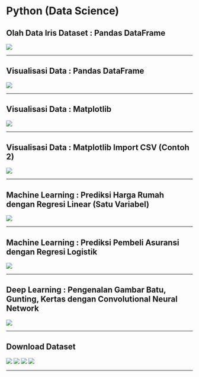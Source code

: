 # Python (Data Science)

## Olah Data Iris Dataset : Pandas DataFrame
[![](https://img.shields.io/badge/Materi-Lihat%20Disini-critical?style=for-the-badge&logo=mathworks&logoColor=FFF)](https://kevinperdana.github.io/pythondatascience/irispandas)

***

## Visualisasi Data : Pandas DataFrame
[![](https://img.shields.io/badge/Materi-Download%20Disini-critical?style=for-the-badge&logo=mathworks&logoColor=FFF)](https://github.com/kevinperdana/kevinperdana.github.io/raw/master/pythondatascience/7.%20Python%20-%20Modul%20Data%20Science%201.pdf)

***

## Visualisasi Data : Matplotlib
[![](https://img.shields.io/badge/Materi-Download%20Disini-critical?style=for-the-badge&logo=mathworks&logoColor=FFF)](https://github.com/kevinperdana/kevinperdana.github.io/raw/master/pythondatascience/8.%20Python%20-%20Modul%20Data%20Science%202.pdf)

***

## Visualisasi Data : Matplotlib Import CSV (Contoh 2)
[![](https://img.shields.io/badge/Materi%20dan%20Implementasi-Disini-critical?style=for-the-badge&logo=mathworks&logoColor=FFF)](https://kevinperdana.github.io/pythondatascience/matplotlibcontoh2)

***

## Machine Learning : Prediksi Harga Rumah dengan Regresi Linear (Satu Variabel)

[![](https://img.shields.io/badge/Materi%20dan%20Implementasi-Disini-critical?style=for-the-badge&logo=mathworks&logoColor=FFF)](https://kevinperdana.github.io/pythondatascience/regresilinear)

***

## Machine Learning : Prediksi Pembeli Asuransi dengan Regresi Logistik

[![](https://img.shields.io/badge/Materi%20dan%20Implementasi-Disini-critical?style=for-the-badge&logo=mathworks&logoColor=FFF)](https://kevinperdana.github.io/pythondatascience/regresilogistik)

***

## Deep Learning : Pengenalan Gambar Batu, Gunting, Kertas dengan Convolutional Neural Network

[![](https://img.shields.io/badge/Materi%20dan%20Implementasi-Disini-critical?style=for-the-badge&logo=mathworks&logoColor=FFF)](https://kevinperdana.github.io/pythondatascience/batuguntingkertas)

***

## Download Dataset

[![](https://img.shields.io/badge/Diabetes-Download%20Disini-critical?style=for-the-badge&logo=mathworks&logoColor=FFF)](https://github.com/kevinperdana/kevinperdana.github.io/raw/master/pythondatascience/pima-indians-diabetes-database.zip)
[![](https://img.shields.io/badge/Jantung-Download%20Disini-critical?style=for-the-badge&logo=mathworks&logoColor=FFF)](https://github.com/kevinperdana/kevinperdana.github.io/raw/master/pythondatascience/heart-disease-uci.zip)
[![](https://img.shields.io/badge/Cloth%20Data-Download%20Disini-critical?style=for-the-badge&logo=mathworks&logoColor=FFF)](https://github.com/kevinperdana/kevinperdana.github.io/raw/master/pythondatascience/cloth_data.csv)
[![](https://img.shields.io/badge/Iris%20Dataset-Download%20Disini-critical?style=for-the-badge&logo=mathworks&logoColor=FFF)](https://github.com/kevinperdana/kevinperdana.github.io/raw/master/pythondatascience/iris.csv)

***
